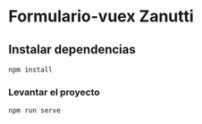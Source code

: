 # Formulario-vuex Zanutti

## Instalar dependencias
```
npm install
```

### Levantar el proyecto
```
npm run serve
```